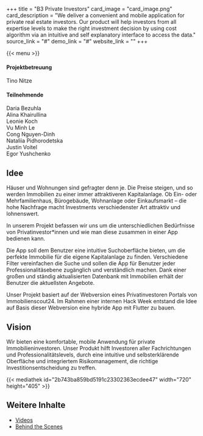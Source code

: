 +++
title = "B3 Private Investors"
card_image = "card_image.png"
card_description = "We deliver a convenient and mobile application for private real estate investors.  Our product will help investors from all expertise levels to make the right investment decision by using cost algorithm via an intuitive and self explanatory interface to access the data."
source_link = "#"
demo_link = "#"
website_link = ""
+++

{{< menu >}}

#### Projektbetreuung

Tino Nitze

#### Teilnehmende

Daria Bezuhla  
Alina Khairullina  
Leonie Koch  
Vu Minh Le  
Cong Nguyen-Dinh  
Nataliia Pidhorodetska  
Justin Voitel  
Egor Yushchenko

## Idee

Häuser und Wohnungen sind gefragter denn je. Die Preise steigen, und so werden Immobilien zu einer immer attraktiveren Kapitalanlage. Ob Ein- oder Mehrfamilienhaus, Bürogebäude, Wohnanlage oder Einkaufsmarkt – die hohe Nachfrage macht Investments verschiedenster Art attraktiv und lohnenswert.

In unserem Projekt befassen wir uns um die unterschiedlichen Bedürfnisse von Privatinvestor\*innen und wie man diese zusammen in einer App bedienen kann.

Die App soll dem Benutzer eine intuitive Suchoberfläche bieten, um die perfekte Immobilie für die eigene Kapitalanlage zu finden. Verschiedene Filter vereinfachen die Suche und sollen die App für Benutzer jeder Professionalitäsebene zugänglich und verständlich machen. Dank einer großen und ständig aktualisierten Datenbank mit Immobilien erhält der Benutzer die aktuellsten Angebote.

Unser Projekt basiert auf der Webversion eines Privatinvestoren Portals von Immobilienscout24. Im Rahmen einer internen Hack Week entstand die Idee auf Basis dieser Webversion eine hybride App mit Flutter zu bauen.

## Vision

Wir bieten eine komfortable, mobile Anwendung für private Immobilieninvestoren. Unser Produkt hilft Investoren aller Fachrichtungen und Professionalitätslevels, durch eine intuitive und selbsterklärende Oberfläche und integriertem Risikomanagement, die richtige Investitionsentscheidung zu treffen.

{{< mediathek id="2b743ba859bd5191c23302363ecdee47" width="720" height="405" >}}

## Weitere Inhalte

- [Videos](_videos)
- [Behind the Scenes](_team)
